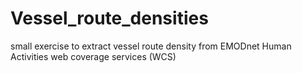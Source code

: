 # Vessel_route_densities
small exercise to extract vessel route density from EMODnet Human Activities web coverage services (WCS)
